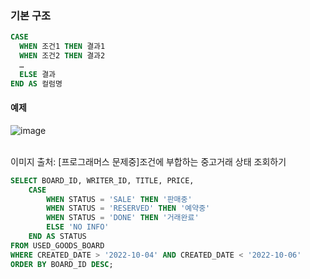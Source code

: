 ### 기본 구조

```sql
CASE
  WHEN 조건1 THEN 결과1
  WHEN 조건2 THEN 결과2
  …
  ELSE 결과
END AS 컬럼명
```

#### 예제
![image](https://github.com/minahLim/CodingTest/assets/146914181/c3faec7f-e1f1-4844-aaa5-affe4319bd29)

<br> 이미지 출처: [프로그래머스 문제중]조건에 부합하는 중고거래 상태 조회하기
```sql
SELECT BOARD_ID, WRITER_ID, TITLE, PRICE,
    CASE
        WHEN STATUS = 'SALE' THEN '판매중'
        WHEN STATUS = 'RESERVED' THEN '예약중'
        WHEN STATUS = 'DONE' THEN '거래완료'
        ELSE 'NO INFO'
    END AS STATUS
FROM USED_GOODS_BOARD 
WHERE CREATED_DATE > '2022-10-04' AND CREATED_DATE < '2022-10-06'
ORDER BY BOARD_ID DESC;
```
